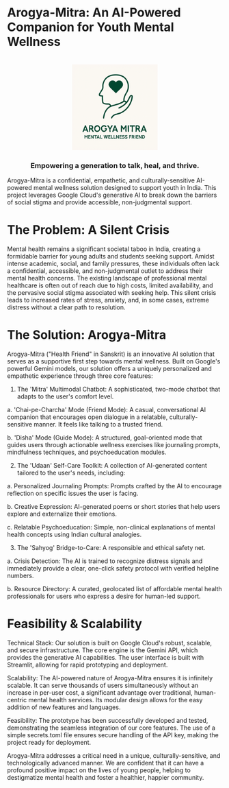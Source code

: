 # Arogya-Mitra: An AI-Powered Companion for Youth Mental Wellness
<br>
<div align="center">
<img src="Arogya Mitra.png" alt="Arogya-Mitra Logo" width="200"/>
<h3>Empowering a generation to talk, heal, and thrive.</h3>
</div>

Arogya-Mitra is a confidential, empathetic, and culturally-sensitive AI-powered mental wellness solution designed to support youth in India. This project leverages Google Cloud's generative AI to break down the barriers of social stigma and provide accessible, non-judgmental support.

# The Problem: A Silent Crisis

Mental health remains a significant societal taboo in India, creating a formidable barrier for young adults and students seeking support. Amidst intense academic, social, and family pressures, these individuals often lack a confidential, accessible, and non-judgmental outlet to address their mental health concerns. The existing landscape of professional mental healthcare is often out of reach due to high costs, limited availability, and the pervasive social stigma associated with seeking help. This silent crisis leads to increased rates of stress, anxiety, and, in some cases, extreme distress without a clear path to resolution.

# The Solution: Arogya-Mitra

Arogya-Mitra ("Health Friend" in Sanskrit) is an innovative AI solution that serves as a supportive first step towards mental wellness. Built on Google's powerful Gemini models, our solution offers a uniquely personalized and empathetic experience through three core features:

1. The 'Mitra' Multimodal Chatbot: A sophisticated, two-mode chatbot that adapts to the user's comfort level.

a. 'Chai-pe-Charcha' Mode (Friend Mode): A casual, conversational AI companion that encourages open dialogue in a relatable, culturally-sensitive manner. It feels like talking to a trusted friend.

b. 'Disha' Mode (Guide Mode): A structured, goal-oriented mode that guides users through actionable wellness exercises like journaling prompts, mindfulness techniques, and psychoeducation modules.

2. The 'Udaan' Self-Care Toolkit: A collection of AI-generated content tailored to the user's needs, including:

a. Personalized Journaling Prompts: Prompts crafted by the AI to encourage reflection on specific issues the user is facing.

b. Creative Expression: AI-generated poems or short stories that help users explore and externalize their emotions.

c. Relatable Psychoeducation: Simple, non-clinical explanations of mental health concepts using Indian cultural analogies.

3. The 'Sahyog' Bridge-to-Care: A responsible and ethical safety net.

a. Crisis Detection: The AI is trained to recognize distress signals and immediately provide a clear, one-click safety protocol with verified helpline numbers.

b. Resource Directory: A curated, geolocated list of affordable mental health professionals for users who express a desire for human-led support.

# Feasibility & Scalability
Technical Stack: Our solution is built on Google Cloud's robust, scalable, and secure infrastructure. The core engine is the Gemini API, which provides the generative AI capabilities. The user interface is built with Streamlit, allowing for rapid prototyping and deployment.

Scalability: The AI-powered nature of Arogya-Mitra ensures it is infinitely scalable. It can serve thousands of users simultaneously without an increase in per-user cost, a significant advantage over traditional, human-centric mental health services. Its modular design allows for the easy addition of new features and languages.

Feasibility: The prototype has been successfully developed and tested, demonstrating the seamless integration of our core features. The use of a simple secrets.toml file ensures secure handling of the API key, making the project ready for deployment.

Arogya-Mitra addresses a critical need in a unique, culturally-sensitive, and technologically advanced manner. We are confident that it can have a profound positive impact on the lives of young people, helping to destigmatize mental health and foster a healthier, happier community.
